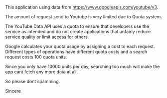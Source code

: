   This application using data from https://www.googleapis.com/youtube/v3.
  
  The amount of request send to Youtube is very limited due to Quota system.
  
  The YouTube Data API uses a quota to ensure that developers use the service as intended and do not create applications that unfairly reduce service quality or limit access for others.
  
  Google calculates your quota usage by assigning a cost to each request. Different types of operations have different quota costs and a search request costs 100 quota units.
  
  Since you only have 10000 units per day, searching too much will make the app cant fetch any more data at all.
  
  So please dont spamming. 
  
  Sincere
  

